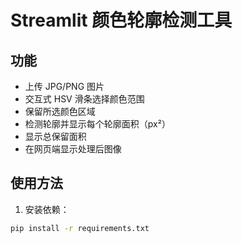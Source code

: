 # Streamlit 颜色轮廓检测工具

## 功能
- 上传 JPG/PNG 图片
- 交互式 HSV 滑条选择颜色范围
- 保留所选颜色区域
- 检测轮廓并显示每个轮廓面积（px²）
- 显示总保留面积
- 在网页端显示处理后图像

## 使用方法

1. 安装依赖：
```bash
pip install -r requirements.txt

